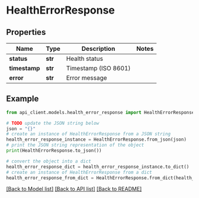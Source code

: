 # HealthErrorResponse


## Properties

Name | Type | Description | Notes
------------ | ------------- | ------------- | -------------
**status** | **str** | Health status | 
**timestamp** | **str** | Timestamp (ISO 8601) | 
**error** | **str** | Error message | 

## Example

```python
from api_client.models.health_error_response import HealthErrorResponse

# TODO update the JSON string below
json = "{}"
# create an instance of HealthErrorResponse from a JSON string
health_error_response_instance = HealthErrorResponse.from_json(json)
# print the JSON string representation of the object
print(HealthErrorResponse.to_json())

# convert the object into a dict
health_error_response_dict = health_error_response_instance.to_dict()
# create an instance of HealthErrorResponse from a dict
health_error_response_from_dict = HealthErrorResponse.from_dict(health_error_response_dict)
```
[[Back to Model list]](../README.md#documentation-for-models) [[Back to API list]](../README.md#documentation-for-api-endpoints) [[Back to README]](../README.md)


